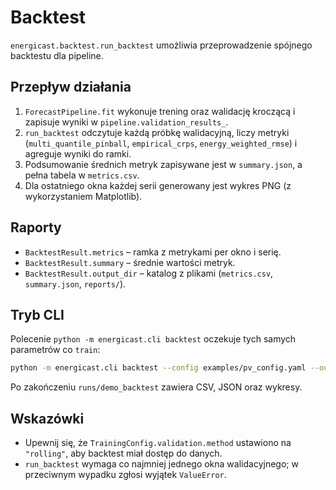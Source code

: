 # Backtest

`energicast.backtest.run_backtest` umożliwia przeprowadzenie spójnego backtestu dla pipeline.

## Przepływ działania

1. `ForecastPipeline.fit` wykonuje trening oraz walidację kroczącą i zapisuje wyniki w
   `pipeline.validation_results_`.
2. `run_backtest` odczytuje każdą próbkę walidacyjną, liczy metryki (`multi_quantile_pinball`,
   `empirical_crps`, `energy_weighted_rmse`) i agreguje wyniki do ramki.
3. Podsumowanie średnich metryk zapisywane jest w `summary.json`, a pełna tabela w
   `metrics.csv`.
4. Dla ostatniego okna każdej serii generowany jest wykres PNG (z wykorzystaniem Matplotlib).

## Raporty

- `BacktestResult.metrics` – ramka z metrykami per okno i serię.
- `BacktestResult.summary` – średnie wartości metryk.
- `BacktestResult.output_dir` – katalog z plikami (`metrics.csv`, `summary.json`, `reports/`).

## Tryb CLI

Polecenie `python -m energicast.cli backtest` oczekuje tych samych parametrów co `train`:

```bash
python -m energicast.cli backtest --config examples/pv_config.yaml --out runs/demo_backtest
```

Po zakończeniu `runs/demo_backtest` zawiera CSV, JSON oraz wykresy.

## Wskazówki

- Upewnij się, że `TrainingConfig.validation.method` ustawiono na `"rolling"`, aby
  backtest miał dostęp do danych.
- `run_backtest` wymaga co najmniej jednego okna walidacyjnego; w przeciwnym wypadku
  zgłosi wyjątek `ValueError`.
